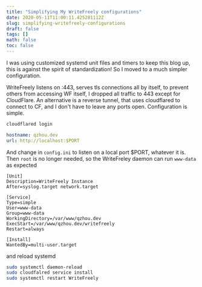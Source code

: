 ```yaml
---
title: "Simplifying My WriteFreely configurations"
date: 2020-05-11T11:00:11.425281112Z
slug: simplifying-writefreely-configurations
draft: false
tags: []
math: false
toc: false
---
```


I was using customized systemd unit files and timers to keep this blog up, this is against the spirit of standardization! So I moved to a much simpler configuration.

<!--more-->

WriteFreely listens on :443, serves tls connections all by itself, to prevent others from accessing WF itself, I dropped all traffic to 443 except for CloudFlare. An alternative is a reverse tunnel, that uses cloudflared to connect to CF, and I don't have to leave any ports open. Configuration is simple.

```bash
cloudflared login
```
```yaml
hostname: qzhou.dev
url: http://localhost:$PORT
```

And change in `config.ini` to listen on a local port $PORT, whatever it is. Then `root` is no longer needed, so the WriteFreley daemon can run `www-data` as expected

```
[Unit]
Description=WriteFreely Instance
After=syslog.target network.target

[Service]
Type=simple
User=www-data
Group=www-data
WorkingDirectory=/var/www/qzhou.dev
ExecStart=/var/www/qzhou.dev/writefreely
Restart=always

[Install]
WantedBy=multi-user.target
```
and reload systemd
```bash
sudo systemctl daemon-reload
sudo cloudfalred service install
sudo systemctl restart WriteFreely
```

